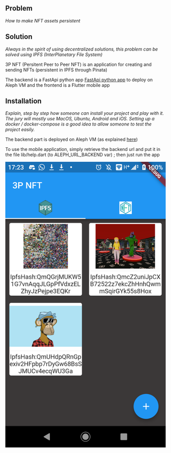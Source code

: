 ## Problem

*How to make NFT assets persistent*


## Solution

*Always in the spirit of using decentralized solutions, this problem can be solved using IPFS (InterPlanetary File System)*


3P NFT (Persitent Peer to Peer NFT)
is an application for creating and sending NFTs (persistent in IPFS through Pinata)

The backend is a FastApi python app [FastApi python app](https://github.com/Kossi-Francois/alpheenProject) to deploy on Aleph VM and
the frontend is a Flutter mobile app


## Installation

*Explain, step by step how someone can install your project and play with it. The jury will mostly use MacOS, Ubuntu, Android and iOS. Setting up a docker / docker-compose is a good idea to allow someone to test the project easily.*

The backend part is deployed on Aleph VM (as explained [here](https://github.com/aleph-im/aleph-vm))

To use the mobile application, simply retrieve the backend url and put it in the file lib/help.dart (to ALEPH_URL_BACKEND var) ; then just run the app




![alt text](https://github.com/Kossi-Francois/p2phackathon_blockFive_3p/blob/main/screen.png?raw=true)
